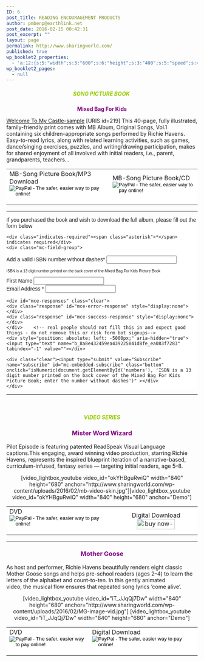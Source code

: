 ```yaml
---
ID: 6
post_title: READING ENCOURAGEMENT PRODUCTS
author: pmbenp@earthlink.net
post_date: 2016-02-15 00:42:31
post_excerpt: ""
layout: page
permalink: http://www.sharingworld.com/
published: true
wp_booklet2_properties:
  - 'a:12:{s:5:"width";s:3:"600";s:6:"height";s:3:"400";s:5:"speed";s:4:"1000";s:5:"delay";s:4:"5000";s:9:"direction";s:3:"LTR";s:14:"arrows_enabled";b:0;s:20:"page_numbers_enabled";b:1;s:14:"cover_behavior";s:4:"open";s:7:"padding";s:2:"10";s:18:"thumbnails_enabled";b:0;s:13:"popup_enabled";s:0:"";s:5:"theme";s:7:"default";}'
wp_booklet2_pages:
  - null
---
```

<h5 style="text-align: center;"><span style="color: #99cc00;"><strong>SONG PICTURE BOOK </strong></span></h5>
<p style="text-align: center;"><span style="color: #800080;"><strong>Mixed Bag For Kids</strong></span></p>
<a class="n" href="http://www.sharingworld.com/wp-content/uploads/2016/02/Welcome-To-My-Caste-sample.mp3">Welcome To My Castle-sample</a>
[URIS id=219]
This 40-page, fully illustrated, family-friendly print comes with MB Album, Original Songs, Vol.1 containing six children-appropriate songs performed by Richie Havens. Easy-to-read lyrics, along with related learning activities, such as games, dance/singing exercises, puzzles, and writing/drawing participation, makes for shared enjoyment of all involved with initial readers, i.e., parent, grandparents, teachers…
<table>
<tbody>
<tr>
<td style="background-color: #ffffff; border: 0;"><form action="https://www.paypal.com/cgi-bin/webscr" method="post" target="_top"><input name="cmd" type="hidden" value="_s-xclick" />
<input name="hosted_button_id" type="hidden" value="XUF77GQMNA23C" />MB-Song Picture Book/MP3 Download
<input alt="PayPal - The safer, easier way to pay online!" name="submit" src="http://www.sharingworld.com/wp-content/uploads/2016/02/buy-now-small.png" type="image" />
<img src="https://www.paypalobjects.com/en_US/i/scr/pixel.gif" alt="" width="1" height="1" /></form></td>
<td style="background-color: #ffffff; border: 0;"><form action="https://www.paypal.com/cgi-bin/webscr" method="post" target="_top"><input name="cmd" type="hidden" value="_s-xclick" />
<input name="hosted_button_id" type="hidden" value="8ZUGGKKDDZYS6" />MB-Song Picture Book/CD
<input alt="PayPal - The safer, easier way to pay online!" name="submit" src="http://www.sharingworld.com/wp-content/uploads/2016/02/buy-now-small.png" type="image" />
<img alt="" border="0" /></form></td>
</tr>
</tbody>
</table>

<hr />

<!-- Begin MailChimp Signup Form -->
<link href="//cdn-images.mailchimp.com/embedcode/classic-10_7.css" rel="stylesheet" type="text/css">
<style type="text/css">
  #mc_embed_signup{background:#fff; clear:left; font:14px Helvetica,Arial,sans-serif; }
  /* Add your own MailChimp form style overrides in your site stylesheet or in this style block.
     We recommend moving this block and the preceding CSS link to the HEAD of your HTML file. */
</style>
<div id="mc_embed_signup">

   <form action="//sharingworld.us13.list-manage.com/subscribe/post?u=8a8e432459ea439225841d8fe&amp;id=ea083f7283"   method="post" id="mc-embedded-subscribe-form" name="mc-embedded-subscribe-form" class="validate" target="_blank" novalidate>
  <div id="mc_embed_signup_scroll">
  <p>If you purchased the book and wish to download the full album, please fill out the form below</p>

    <div class="indicates-required"><span class="asterisk">*</span> indicates required</div>
    <div class="mc-field-group">
  <label for="mce-MMERGE3">Add a valid ISBN number without dashes<span class="asterisk">*</span></label>
  <input type="text" maxlength="13" name="MMERGE3" class="required" id='numbers' id="mce-MMERGE3">
  <p style="font-size: 10px;">ISBN is a 13 digit number printed on the back cover of the Mixed Bag For Kids Picture Book</p>
    </div>
      <div class="mc-field-group">
  <label for="mce-FNAME">First Name </label>
  <input type="text" value="" name="FNAME" class="" id="mce-FNAME">
    </div>
    <div class="mc-field-group">
  <label for="mce-EMAIL">Email Address  <span class="asterisk">*</span></label>
  <input type="email" value="" name="EMAIL" class="required email" id="mce-EMAIL">
    </div>

    <div id="mce-responses" class="clear">
    <div class="response" id="mce-error-response" style="display:none"></div>
    <div class="response" id="mce-success-response" style="display:none"></div>
    </div>    <!-- real people should not fill this in and expect good things - do not remove this or risk form bot signups-->
    <div style="position: absolute; left: -5000px;" aria-hidden="true"><input type="text" name="b_8a8e432459ea439225841d8fe_ea083f7283" tabindex="-1" value=""></div>

    <div class="clear"><input type="submit" value="Subscribe" name="subscribe" id="mc-embedded-subscribe" class="button" onclick="isNumeric(document.getElementById('numbers'), 'ISBN is a 13 digit number printed on the back cover of the Mixed Bag For Kids Picture Book; enter the number without dashes')" ></div>
    </div>
</form>
</div>

<script type='text/javascript' src='//s3.amazonaws.com/downloads.mailchimp.com/js/mc-validate.js'></script><script type='text/javascript'>(function($) {window.fnames = new Array(); window.ftypes = new Array();fnames[0]='EMAIL';ftypes[0]='email';fnames[1]='FNAME';ftypes[1]='text';fnames[3]='MMERGE3';ftypes[3]='text';}(jQuery));var $mcj = jQuery.noConflict(true);</script>


<script type='text/javascript'>
function isNumeric(elem, helperMsg){
        var correct = "9780578173009";
        var guess = document.getElementById("numbers").value;
          while (guess != correct){
         guess = prompt ("ISBN is a 13 digit number printed on the back cover of the Mixed Bag For Kids Picture Book; enter the number in the area below without dashes");
        if (guess == correct){
         return submit;
        } else {
    alert ("it starts with: 9780....");
  }
}
}
</script>


<!--End mc_embed_signup-->
<hr />

&nbsp;
<h5 style="text-align: center;"><span style="color: #99cc00;"><strong> VIDEO SERIES </strong></span></h5>
<h3 style="text-align: center;"><span style="color: #800080;"><strong>Mister Word Wizard</strong></span></h3>
<p style="text-align: left;">Pilot Episode is featuring patented ReadSpeak Visual Language captions.This engaging, award winning video production, starring Richie Havens, represents the inspired blueprint iteration of a narrative-based, curriculum-infused, fantasy series — targeting initial readers, age 5–8.</p>
<p style="text-align: center;">[video_lightbox_youtube video_id="okYHBguRwiQ" width="840" height="680" anchor="http://www.sharingworld.com/wp-content/uploads/2016/02/mb-video-skin.jpg"][video_lightbox_youtube video_id="okYHBguRwiQ" width="840" height="680" anchor="Demo"]</p>

<table width="90%">
<tbody>
<tr>
<td style="background-color: #ffffff; border: 0;"><form action="https://www.paypal.com/cgi-bin/webscr" method="post" target="_top">
<input type="hidden" name="cmd" value="_s-xclick">
<input type="hidden" name="hosted_button_id" value="BDY9TA7HVF4SS">DVD
<input type="image" src="http://www.sharingworld.com/wp-content/uploads/2016/02/buy-now-small.png" border="0" name="submit" alt="PayPal - The safer, easier way to pay online!">
<img alt="" border="0" src="https://www.paypalobjects.com/en_US/i/scr/pixel.gif" width="1" height="1">
</form>
</td>
<td style="border: 0px; text-align: center; background-color: #ffffff;">Digital Download<a href="http://www.payloadz.com/go/sip?id=3123269" target="paypal"><img class="size-full wp-image-689 aligncenter" src="http://www.sharingworld.com/wp-content/uploads/2016/02/buy-now-small.png" alt="buy now-small" width="100" height="27" /></a></td>
</tr>
</tbody>
</table>

<hr />

<h3 style="text-align: center;"><span style="color: #800080;"><b>Mother Goose</b></span></h3>
<p style="text-align: left;"><span>As host and performer, Richie Havens beautifully renders eight classic Mother Goose songs and helps pre-school readers (ages 2–4) to learn the letters of the alphabet and count-to-ten. In this gently animated video, the musical flow ensures that repeated song lyrics ‘come alive’.</span></p>
<p style="text-align: center;">[video_lightbox_youtube video_id="iT_JJqQj7Dw" width="840" height="680" anchor="http://www.sharingworld.com/wp-content/uploads/2016/02/MG-image-vid.jpg"] [video_lightbox_youtube video_id="iT_JJqQj7Dw" width="840" height="680" anchor="Demo"]</p>

<table style="height: 108px;" width="740">
<tbody>
<tr>
<td style="background-color: #ffffff; border: 0;"><form action="https://www.paypal.com/cgi-bin/webscr" method="post" target="_top"><input name="cmd" type="hidden" value="_s-xclick" />
<input name="hosted_button_id" type="hidden" value="9Q67ERBU9CLAS" />DVD
<input alt="PayPal - The safer, easier way to pay online!" name="submit" src="http://www.sharingworld.com/wp-content/uploads/2016/02/buy-now-small.png" type="image" />
<img src="https://www.paypalobjects.com/en_US/i/scr/pixel.gif" alt="" width="1" height="1" border="0" /></form></td>
<td style="background-color: #ffffff; border: 0;"><form action="https://www.paypal.com/cgi-bin/webscr" method="post" target="_top"><input name="cmd" type="hidden" value="_s-xclick" />
<input name="hosted_button_id" type="hidden" value="US5V9QNU4QU4W" />Digital Download
<input alt="PayPal - The safer, easier way to pay online!" name="submit" src="https://www.paypalobjects.com/en_US/i/btn/btn_buynow_SM.gif" type="image" />
<img src="https://www.paypalobjects.com/en_US/i/scr/pixel.gif" alt="" width="1" height="1" border="0" /></form></td>
</tr>
</tbody>
</table>